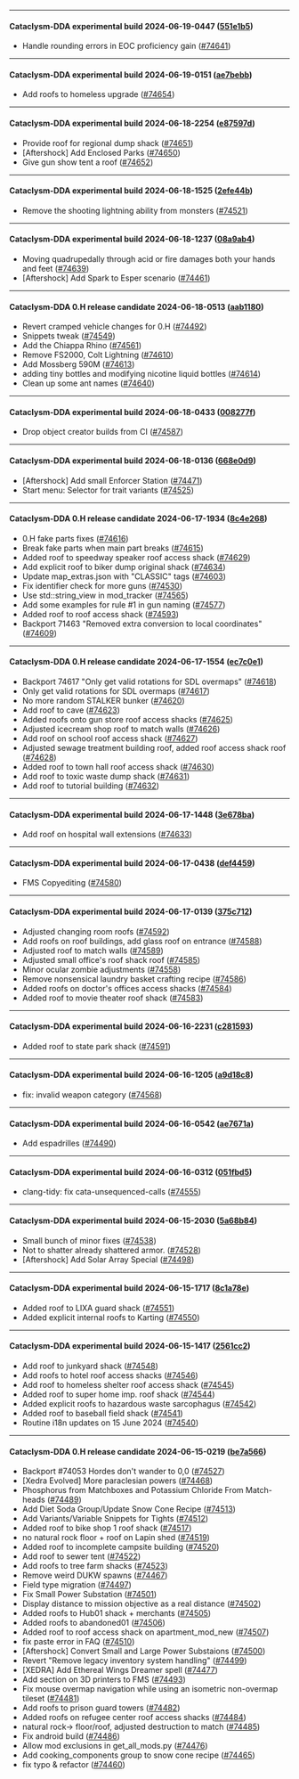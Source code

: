 
---

#### Cataclysm-DDA experimental build 2024-06-19-0447 ([551e1b5](https://github.com/CleverRaven/Cataclysm-DDA/releases/tag/cdda-experimental-2024-06-19-0447))

* Handle rounding errors in EOC proficiency gain ([#74641](https://github.com/CleverRaven/Cataclysm-DDA/pull/74641))

---

#### Cataclysm-DDA experimental build 2024-06-19-0151 ([ae7bebb](https://github.com/CleverRaven/Cataclysm-DDA/releases/tag/cdda-experimental-2024-06-19-0151))

* Add roofs to homeless upgrade ([#74654](https://github.com/CleverRaven/Cataclysm-DDA/pull/74654))

---

#### Cataclysm-DDA experimental build 2024-06-18-2254 ([e87597d](https://github.com/CleverRaven/Cataclysm-DDA/releases/tag/cdda-experimental-2024-06-18-2254))

* Provide roof for regional dump shack ([#74651](https://github.com/CleverRaven/Cataclysm-DDA/pull/74651))
* [Aftershock] Add Enclosed Parks ([#74650](https://github.com/CleverRaven/Cataclysm-DDA/pull/74650))
* Give gun show tent a roof ([#74652](https://github.com/CleverRaven/Cataclysm-DDA/pull/74652))

---

#### Cataclysm-DDA experimental build 2024-06-18-1525 ([2efe44b](https://github.com/CleverRaven/Cataclysm-DDA/releases/tag/cdda-experimental-2024-06-18-1525))

* Remove the shooting lightning ability from monsters ([#74521](https://github.com/CleverRaven/Cataclysm-DDA/pull/74521))

---

#### Cataclysm-DDA experimental build 2024-06-18-1237 ([08a9ab4](https://github.com/CleverRaven/Cataclysm-DDA/releases/tag/cdda-experimental-2024-06-18-1237))

* Moving quadrupedally through acid or fire damages both your hands and feet ([#74639](https://github.com/CleverRaven/Cataclysm-DDA/pull/74639))
* [Aftershock] Add Spark to Esper scenario ([#74461](https://github.com/CleverRaven/Cataclysm-DDA/pull/74461))

---

#### Cataclysm-DDA 0.H release candidate 2024-06-18-0513 ([aab1180](https://github.com/CleverRaven/Cataclysm-DDA/releases/tag/cdda-0.H-2024-06-18-0513))

* Revert cramped vehicle changes for 0.H ([#74492](https://github.com/CleverRaven/Cataclysm-DDA/pull/74492))
* Snippets tweak ([#74549](https://github.com/CleverRaven/Cataclysm-DDA/pull/74549))
* Add the Chiappa Rhino ([#74561](https://github.com/CleverRaven/Cataclysm-DDA/pull/74561))
* Remove FS2000, Colt Lightning  ([#74610](https://github.com/CleverRaven/Cataclysm-DDA/pull/74610))
* Add Mossberg 590M ([#74613](https://github.com/CleverRaven/Cataclysm-DDA/pull/74613))
* adding tiny bottles and modifying nicotine liquid bottles ([#74614](https://github.com/CleverRaven/Cataclysm-DDA/pull/74614))
* Clean up some ant names ([#74640](https://github.com/CleverRaven/Cataclysm-DDA/pull/74640))

---

#### Cataclysm-DDA experimental build 2024-06-18-0433 ([008277f](https://github.com/CleverRaven/Cataclysm-DDA/releases/tag/cdda-experimental-2024-06-18-0433))

* Drop object creator builds from CI ([#74587](https://github.com/CleverRaven/Cataclysm-DDA/pull/74587))

---

#### Cataclysm-DDA experimental build 2024-06-18-0136 ([668e0d9](https://github.com/CleverRaven/Cataclysm-DDA/releases/tag/cdda-experimental-2024-06-18-0136))

* [Aftershock] Add small Enforcer Station ([#74471](https://github.com/CleverRaven/Cataclysm-DDA/pull/74471))
* Start menu: Selector for trait variants ([#74525](https://github.com/CleverRaven/Cataclysm-DDA/pull/74525))

---

#### Cataclysm-DDA 0.H release candidate 2024-06-17-1934 ([8c4e268](https://github.com/CleverRaven/Cataclysm-DDA/releases/tag/cdda-0.H-2024-06-17-1934))

* 0.H fake parts fixes ([#74616](https://github.com/CleverRaven/Cataclysm-DDA/pull/74616))
* Break fake parts when main part breaks ([#74615](https://github.com/CleverRaven/Cataclysm-DDA/pull/74615))
* Added roof to speedway speaker roof access shack ([#74629](https://github.com/CleverRaven/Cataclysm-DDA/pull/74629))
* Add explicit roof to biker dump original shack ([#74634](https://github.com/CleverRaven/Cataclysm-DDA/pull/74634))
* Update map_extras.json with "CLASSIC" tags ([#74603](https://github.com/CleverRaven/Cataclysm-DDA/pull/74603))
* Fix identifier check for more guns ([#74530](https://github.com/CleverRaven/Cataclysm-DDA/pull/74530))
* Use std::string_view in mod_tracker ([#74565](https://github.com/CleverRaven/Cataclysm-DDA/pull/74565))
* Add some examples for rule #1 in gun naming ([#74577](https://github.com/CleverRaven/Cataclysm-DDA/pull/74577))
* Added roof to roof access shack ([#74593](https://github.com/CleverRaven/Cataclysm-DDA/pull/74593))
* Backport 71463 "Removed extra conversion to local coordinates" ([#74609](https://github.com/CleverRaven/Cataclysm-DDA/pull/74609))

---

#### Cataclysm-DDA 0.H release candidate 2024-06-17-1554 ([ec7c0e1](https://github.com/CleverRaven/Cataclysm-DDA/releases/tag/cdda-0.H-2024-06-17-1554))

* Backport 74617 "Only get valid rotations for SDL overmaps" ([#74618](https://github.com/CleverRaven/Cataclysm-DDA/pull/74618))
* Only get valid rotations for SDL overmaps ([#74617](https://github.com/CleverRaven/Cataclysm-DDA/pull/74617))
* No more random STALKER bunker ([#74620](https://github.com/CleverRaven/Cataclysm-DDA/pull/74620))
* Add roof to cave ([#74623](https://github.com/CleverRaven/Cataclysm-DDA/pull/74623))
* Added roofs onto gun store roof access shacks ([#74625](https://github.com/CleverRaven/Cataclysm-DDA/pull/74625))
* Adjusted icecream shop roof to match walls ([#74626](https://github.com/CleverRaven/Cataclysm-DDA/pull/74626))
* Add roof on school roof access shack ([#74627](https://github.com/CleverRaven/Cataclysm-DDA/pull/74627))
* Adjusted sewage treatment building roof, added roof access shack roof ([#74628](https://github.com/CleverRaven/Cataclysm-DDA/pull/74628))
* Added roof to town hall roof access shack ([#74630](https://github.com/CleverRaven/Cataclysm-DDA/pull/74630))
* Add roof to toxic waste dump shack ([#74631](https://github.com/CleverRaven/Cataclysm-DDA/pull/74631))
* Add roof to tutorial building ([#74632](https://github.com/CleverRaven/Cataclysm-DDA/pull/74632))

---

#### Cataclysm-DDA experimental build 2024-06-17-1448 ([3e678ba](https://github.com/CleverRaven/Cataclysm-DDA/releases/tag/cdda-experimental-2024-06-17-1448))

* Add roof on hospital wall extensions ([#74633](https://github.com/CleverRaven/Cataclysm-DDA/pull/74633))

---

#### Cataclysm-DDA experimental build 2024-06-17-0438 ([def4459](https://github.com/CleverRaven/Cataclysm-DDA/releases/tag/cdda-experimental-2024-06-17-0438))

* FMS Copyediting ([#74580](https://github.com/CleverRaven/Cataclysm-DDA/pull/74580))

---

#### Cataclysm-DDA experimental build 2024-06-17-0139 ([375c712](https://github.com/CleverRaven/Cataclysm-DDA/releases/tag/cdda-experimental-2024-06-17-0139))

* Adjusted changing room roofs ([#74592](https://github.com/CleverRaven/Cataclysm-DDA/pull/74592))
* Add roofs on roof buildings, add glass roof on entrance ([#74588](https://github.com/CleverRaven/Cataclysm-DDA/pull/74588))
* Adjusted roof to match walls ([#74589](https://github.com/CleverRaven/Cataclysm-DDA/pull/74589))
* Adjusted small office's roof shack roof ([#74585](https://github.com/CleverRaven/Cataclysm-DDA/pull/74585))
* Minor ocular zombie adjustments ([#74558](https://github.com/CleverRaven/Cataclysm-DDA/pull/74558))
* Remove nonsensical laundry basket crafting recipe ([#74586](https://github.com/CleverRaven/Cataclysm-DDA/pull/74586))
* Added roofs on doctor's offices access shacks ([#74584](https://github.com/CleverRaven/Cataclysm-DDA/pull/74584))
* Added roof to movie theater roof shack ([#74583](https://github.com/CleverRaven/Cataclysm-DDA/pull/74583))

---

#### Cataclysm-DDA experimental build 2024-06-16-2231 ([c281593](https://github.com/CleverRaven/Cataclysm-DDA/releases/tag/cdda-experimental-2024-06-16-2231))

* Added roof to state park shack ([#74591](https://github.com/CleverRaven/Cataclysm-DDA/pull/74591))

---

#### Cataclysm-DDA experimental build 2024-06-16-1205 ([a9d18c8](https://github.com/CleverRaven/Cataclysm-DDA/releases/tag/cdda-experimental-2024-06-16-1205))

* fix: invalid weapon category ([#74568](https://github.com/CleverRaven/Cataclysm-DDA/pull/74568))

---

#### Cataclysm-DDA experimental build 2024-06-16-0542 ([ae7671a](https://github.com/CleverRaven/Cataclysm-DDA/releases/tag/cdda-experimental-2024-06-16-0542))

* Add espadrilles ([#74490](https://github.com/CleverRaven/Cataclysm-DDA/pull/74490))

---

#### Cataclysm-DDA experimental build 2024-06-16-0312 ([051fbd5](https://github.com/CleverRaven/Cataclysm-DDA/releases/tag/cdda-experimental-2024-06-16-0312))

* clang-tidy: fix cata-unsequenced-calls ([#74555](https://github.com/CleverRaven/Cataclysm-DDA/pull/74555))

---

#### Cataclysm-DDA experimental build 2024-06-15-2030 ([5a68b84](https://github.com/CleverRaven/Cataclysm-DDA/releases/tag/cdda-experimental-2024-06-15-2030))

* Small bunch of minor fixes ([#74538](https://github.com/CleverRaven/Cataclysm-DDA/pull/74538))
* Not to shatter already shattered armor. ([#74528](https://github.com/CleverRaven/Cataclysm-DDA/pull/74528))
* [Aftershock] Add Solar Array Special ([#74498](https://github.com/CleverRaven/Cataclysm-DDA/pull/74498))

---

#### Cataclysm-DDA experimental build 2024-06-15-1717 ([8c1a78e](https://github.com/CleverRaven/Cataclysm-DDA/releases/tag/cdda-experimental-2024-06-15-1717))

* Added roof to LIXA guard shack ([#74551](https://github.com/CleverRaven/Cataclysm-DDA/pull/74551))
* Added explicit internal roofs to Karting ([#74550](https://github.com/CleverRaven/Cataclysm-DDA/pull/74550))

---

#### Cataclysm-DDA experimental build 2024-06-15-1417 ([2561cc2](https://github.com/CleverRaven/Cataclysm-DDA/releases/tag/cdda-experimental-2024-06-15-1417))

* Add roof to junkyard shack ([#74548](https://github.com/CleverRaven/Cataclysm-DDA/pull/74548))
* Add roofs to hotel roof access shacks ([#74546](https://github.com/CleverRaven/Cataclysm-DDA/pull/74546))
* Add roof to homeless shelter roof access shack ([#74545](https://github.com/CleverRaven/Cataclysm-DDA/pull/74545))
* Added roof to super home imp. roof shack ([#74544](https://github.com/CleverRaven/Cataclysm-DDA/pull/74544))
* Added explicit roofs to hazardous waste sarcophagus ([#74542](https://github.com/CleverRaven/Cataclysm-DDA/pull/74542))
* Added roof to baseball field shack ([#74541](https://github.com/CleverRaven/Cataclysm-DDA/pull/74541))
* Routine i18n updates on 15 June 2024 ([#74540](https://github.com/CleverRaven/Cataclysm-DDA/pull/74540))

---

#### Cataclysm-DDA 0.H release candidate 2024-06-15-0219 ([be7a566](https://github.com/CleverRaven/Cataclysm-DDA/releases/tag/cdda-0.H-2024-06-15-0219))

* Backport #74053 Hordes don't wander to 0,0 ([#74527](https://github.com/CleverRaven/Cataclysm-DDA/pull/74527))
* [Xedra Evolved] More paraclesian powers ([#74468](https://github.com/CleverRaven/Cataclysm-DDA/pull/74468))
* Phosphorus from Matchboxes and Potassium Chloride From Match-heads ([#74489](https://github.com/CleverRaven/Cataclysm-DDA/pull/74489))
* Add Diet Soda Group/Update Snow Cone Recipe ([#74513](https://github.com/CleverRaven/Cataclysm-DDA/pull/74513))
* Add Variants/Variable Snippets for Tights ([#74512](https://github.com/CleverRaven/Cataclysm-DDA/pull/74512))
* Added roof to bike shop 1 roof shack ([#74517](https://github.com/CleverRaven/Cataclysm-DDA/pull/74517))
* no natural rock floor + roof on Lapin shed ([#74519](https://github.com/CleverRaven/Cataclysm-DDA/pull/74519))
* Added roof to incomplete campsite building ([#74520](https://github.com/CleverRaven/Cataclysm-DDA/pull/74520))
* Add roof to sewer tent ([#74522](https://github.com/CleverRaven/Cataclysm-DDA/pull/74522))
* Add roofs to tree farm shacks ([#74523](https://github.com/CleverRaven/Cataclysm-DDA/pull/74523))
* Remove weird DUKW spawns ([#74467](https://github.com/CleverRaven/Cataclysm-DDA/pull/74467))
* Field type migration ([#74497](https://github.com/CleverRaven/Cataclysm-DDA/pull/74497))
* Fix Small Power Substation ([#74501](https://github.com/CleverRaven/Cataclysm-DDA/pull/74501))
* Display distance to mission objective as a real distance ([#74502](https://github.com/CleverRaven/Cataclysm-DDA/pull/74502))
* Added roofs to Hub01 shack + merchants ([#74505](https://github.com/CleverRaven/Cataclysm-DDA/pull/74505))
* Added roofs to abandoned01 ([#74506](https://github.com/CleverRaven/Cataclysm-DDA/pull/74506))
* Added roof to roof access shack on apartment_mod_new ([#74507](https://github.com/CleverRaven/Cataclysm-DDA/pull/74507))
* fix paste error in FAQ ([#74510](https://github.com/CleverRaven/Cataclysm-DDA/pull/74510))
* [Aftershock] Convert Small and Large Power Substaions ([#74500](https://github.com/CleverRaven/Cataclysm-DDA/pull/74500))
* Revert "Remove legacy inventory system handling" ([#74499](https://github.com/CleverRaven/Cataclysm-DDA/pull/74499))
* [XEDRA] Add Ethereal Wings Dreamer spell ([#74477](https://github.com/CleverRaven/Cataclysm-DDA/pull/74477))
* Add section on 3D printers to FMS ([#74493](https://github.com/CleverRaven/Cataclysm-DDA/pull/74493))
* Fix mouse overmap navigation while using an isometric non-overmap tileset ([#74481](https://github.com/CleverRaven/Cataclysm-DDA/pull/74481))
* Add roofs to prison guard towers ([#74482](https://github.com/CleverRaven/Cataclysm-DDA/pull/74482))
* Added roofs on refugee center roof access shacks ([#74484](https://github.com/CleverRaven/Cataclysm-DDA/pull/74484))
* natural rock-> floor/roof, adjusted destruction to match ([#74485](https://github.com/CleverRaven/Cataclysm-DDA/pull/74485))
* Fix android build ([#74486](https://github.com/CleverRaven/Cataclysm-DDA/pull/74486))
* Allow mod exclusions in get_all_mods.py ([#74476](https://github.com/CleverRaven/Cataclysm-DDA/pull/74476))
* Add cooking_components group to snow cone recipe ([#74465](https://github.com/CleverRaven/Cataclysm-DDA/pull/74465))
* fix typo & refactor ([#74460](https://github.com/CleverRaven/Cataclysm-DDA/pull/74460))
